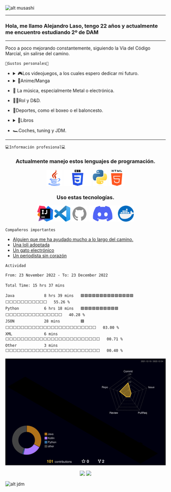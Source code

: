 <!--
**alexlaso/alexlaso** is a ✨ _special_ ✨ repository because its `README.md` (this file) appears on your GitHub profile.

Here are some ideas to get you started:

- 🔭 I’m currently working on ...
- 🌱 I’m currently learning ...
- 👯 I’m looking to collaborate on ...
- 🤔 I’m looking for help with ...
- 💬 Ask me about ...
- 📫 How to reach me: ...
- 😄 Pronouns: ...
- ⚡ Fun fact: ...
-->
<!-- Apartado para empezar con un gif y un saludo-->

![alt musashi](https://c.tenor.com/q1pTbvTBF5YAAAAd/vagabond_gif_1.gif)

---
### Hola, me llamo Alejandro Laso, tengo 22 años y actualmente me encuentro estudiando 2º de DAM  
---
<!-- Introducción simple -->
Poco a poco mejorando constantemente, siguiendo la Vía del Código Marcial, sin salirse del camino.<br/>


<!-- Información personal -->
    🖤Gustos personales🖤
- <details>
    <summary>🎮Los videojuegos, a los cuales espero dedicar mi futuro.</summary>
    
    - League of legends
    - Valorant
    - Lost ark
    - Apex
    - Total War
    - Dead by Daylight
    - Need for Speed
    - Monster Hunter
    - Rainbow 6 Siege
    </details>
    
- <details>
    <summary>👒Anime/Manga</summary>
    
    - One piece
    - Vagabond
    - Dragon ball
    - Berserk
    - Naruto
    - Tower of god
    - Slam dunk
    - Solo leveling
    - Greatest outcast
  </details>
    
- 🤘 La música, especialmente Metal o electrónica.
- 🧙‍♂️Rol y D&D.
- 🏀Deportes, como el boxeo o el baloncesto.
- <details>
    <summary>📕Libros</summary>
    
    - La saga de Geralt de Rivia.
    - EL libro de los cinco anillos.
    - Metro 2033.
  </details>
  
- 🏎Coches, tuning y JDM.
---

<!-- Información referida a mi profesión -->
    💻Información profesional💻
<h3 align="center">Actualmente manejo estos lenguajes de programación.</h3>
<p align="center">
<img src="https://github.com/alexlaso/alexlaso/blob/main/images/javaicon.png" height="50" />
<img src="https://github.com/alexlaso/alexlaso/blob/main/images/cssicon.png" height="50"/>
<img src="https://github.com/alexlaso/alexlaso/blob/main/images/pythonicon.png" height="50"/>
<img src="https://github.com/alexlaso/alexlaso/blob/main/images/htmlicon.png" height="50"/>
</p>

<h3 align="center">Uso estas tecnologías.</h3>
<p align="center">
<img src="https://github.com/alexlaso/alexlaso/blob/main/images/intellijicon.png" height="50"/>
<img src="https://github.com/alexlaso/alexlaso/blob/main/images/vscodeicon.png" height="50"/>
<img src="https://github.com/alexlaso/alexlaso/blob/main/images/githubicon.png" height="50"/>
<img src="https://github.com/alexlaso/alexlaso/blob/main/images/discordicon.png" height="50"/>
<img src="https://github.com/alexlaso/alexlaso/blob/main/images/dockericon.png" height="50"/>
</p>

    Compañeros importantes
- [Alguien que me ha ayudado mucho a lo largo del camino.](https://github.com/Mario999X)
- [Una loli adoptada](https://github.com/Idliketobealoli)
- [Un gato electrónico](https://github.com/enekor)
- [Un periodista sin corazón](https://github.com/MarioGonzalezGomez)

<!-- Actividad -->
    Actividad
<!--START_SECTION:waka-->

```text
From: 23 November 2022 - To: 23 December 2022

Total Time: 15 hrs 37 mins

Java             8 hrs 39 mins   🟩🟩🟩🟩🟩🟩🟩🟩🟩🟩🟩🟩🟩🟩⬜⬜⬜⬜⬜⬜⬜⬜⬜⬜⬜   55.26 %
Python           6 hrs 18 mins   🟩🟩🟩🟩🟩🟩🟩🟩🟩🟩⬜⬜⬜⬜⬜⬜⬜⬜⬜⬜⬜⬜⬜⬜⬜   40.28 %
JSON             28 mins         🟩⬜⬜⬜⬜⬜⬜⬜⬜⬜⬜⬜⬜⬜⬜⬜⬜⬜⬜⬜⬜⬜⬜⬜⬜   03.00 %
XML              6 mins          ⬜⬜⬜⬜⬜⬜⬜⬜⬜⬜⬜⬜⬜⬜⬜⬜⬜⬜⬜⬜⬜⬜⬜⬜⬜   00.71 %
Other            3 mins          ⬜⬜⬜⬜⬜⬜⬜⬜⬜⬜⬜⬜⬜⬜⬜⬜⬜⬜⬜⬜⬜⬜⬜⬜⬜   00.40 %
```

<!--END_SECTION:waka-->
![](./profile-3d-contrib/profile-night-rainbow.svg)
<p align="center">
<a href="https://github.com/alexlaso"><img src="https://github-readme-stats.vercel.app/api/top-langs/?username=alexlaso&theme=dark&layout=compact)](https://github.com/alexlaso/github-readme-stats" height="300"></a>
<img src="https://wakatime.com/share/@4dc2bfed-2ba2-41a6-8906-5dcf3d067e59/c2ad2cb2-5647-43ba-8395-c3787a5293ab.svg" height="300"></img>
</p>

![alt jdm](https://i.pinimg.com/originals/74/8c/7d/748c7d0dd14909493f922bc2caa22f17.gif)

<!-- 
    Recursos usados
    https://github.com/anuraghazra/github-readme-stats/blob/master/themes/README.md
    
-->
